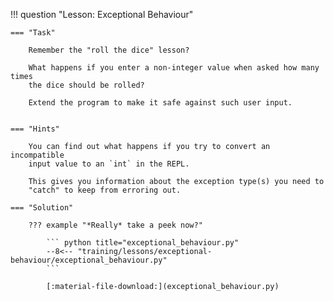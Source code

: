 !!! question "Lesson: Exceptional Behaviour"

    === "Task"

        Remember the "roll the dice" lesson?

        What happens if you enter a non-integer value when asked how many times
        the dice should be rolled?

        Extend the program to make it safe against such user input.


    === "Hints"

        You can find out what happens if you try to convert an incompatible
        input value to an `int` in the REPL.

        This gives you information about the exception type(s) you need to
        "catch" to keep from erroring out.

    === "Solution"

        ??? example "*Really* take a peek now?"

            ``` python title="exceptional_behaviour.py"
            --8<-- "training/lessons/exceptional-behaviour/exceptional_behaviour.py"
            ```

            [:material-file-download:](exceptional_behaviour.py)
